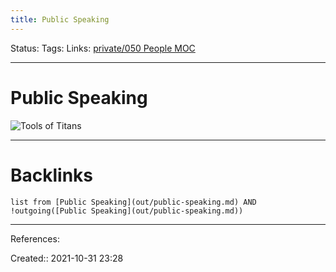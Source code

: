 ```yaml
---
title: Public Speaking
---
```

Status: 
Tags: 
Links: [private/050 People MOC](None)
___
# Public Speaking
![Tools of Titans](out/kindle-highlights/tools-of-titans.md#^9cbofs)
___
# Backlinks
```dataview
list from [Public Speaking](out/public-speaking.md) AND !outgoing([Public Speaking](out/public-speaking.md))
```
___
References:

Created:: 2021-10-31 23:28
